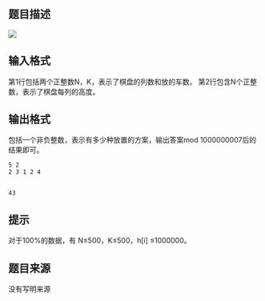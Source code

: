 

## 题目描述

![](file://pic1.jpg)

## 输入格式
第1行包括两个正整数N，K，表示了棋盘的列数和放的车数。 
第2行包含N个正整数，表示了棋盘每列的高度。 
## 输出格式
包括一个非负整数，表示有多少种放置的方案，输出答案mod 
1000000007后的结果即可。 
 

```input1
5 2 
2 3 1 2 4 


```
```output1
43 
```

## 提示
对于100%的数据，有 N≤500，K≤500，h[i] ≤1000000。
## 题目来源
没有写明来源


